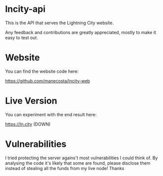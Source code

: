 # lncity-api

This is the API that serves the Lightning City website.

Any feedback and contributions are greatly appreciated, mostly to make it easy to test out.

# Website

You can find the website code here:

https://github.com/manecosta/lncity-web

# Live Version

You can experiment with the end result here:

https://ln.city (DOWN)

# Vulnerabilities

I tried protecting the server agains't most vulnerabilities I could think of.
By analysing the code it's likely that some are found, please disclose them instead of stealing all the funds from my live node! Thanks
